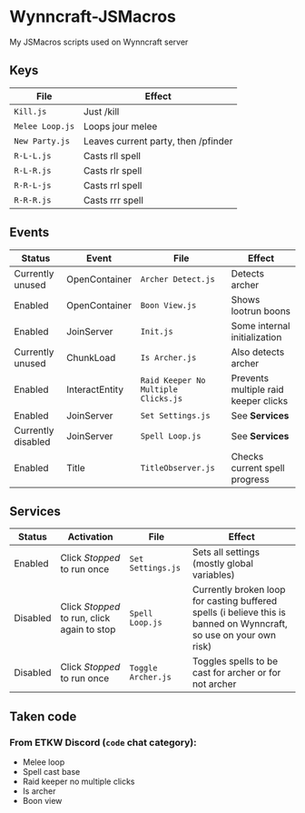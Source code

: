 # Wynncraft-JSMacros
My JSMacros scripts used on Wynncraft server

## Keys
|File|Effect|
|----|------|
|`Kill.js`|Just /kill
|`Melee Loop.js`|Loops jour melee
|`New Party.js`|Leaves current party, then /pfinder
|`R-L-L.js`|Casts rll spell
|`R-L-R.js`|Casts rlr spell
|`R-R-L-js`|Casts rrl spell
|`R-R-R.js`|Casts rrr spell

## Events
|Status|Event|File|Effect|
|------|-----|----|------|
|Currently unused|OpenContainer|`Archer Detect.js`|Detects archer|
|Enabled|OpenContainer|`Boon View.js`|Shows lootrun boons|
|Enabled|JoinServer|`Init.js`|Some internal initialization|
|Currently unused|ChunkLoad|`Is Archer.js`|Also detects archer|
|Enabled|InteractEntity|`Raid Keeper No Multiple Clicks.js`|Prevents multiple raid keeper clicks|
|Enabled|JoinServer|`Set Settings.js`|See **Services**|
|Currently disabled|JoinServer|`Spell Loop.js`|See **Services**|
|Enabled|Title|`TitleObserver.js`|Checks current spell progress|

## Services
|Status|Activation|File|Effect|
|------|-------|----|------|
|Enabled|Click *Stopped* to run once|`Set Settings.js`|Sets all settings (mostly global variables)|
|Disabled|Click *Stopped* to run, click again to stop|`Spell Loop.js`|Currently broken loop for casting buffered spells (i believe this is banned on Wynncraft, so use on your own risk)|
|Disabled|Click *Stopped* to run once|`Toggle Archer.js`|Toggles spells to be cast for archer or for not archer|

## Taken code
### From ETKW Discord (`code` chat category):
- Melee loop
- Spell cast base
- Raid keeper no multiple clicks
- Is archer
- Boon view
